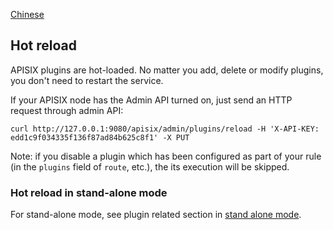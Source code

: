 <!--
#
# Licensed to the Apache Software Foundation (ASF) under one or more
# contributor license agreements.  See the NOTICE file distributed with
# this work for additional information regarding copyright ownership.
# The ASF licenses this file to You under the Apache License, Version 2.0
# (the "License"); you may not use this file except in compliance with
# the License.  You may obtain a copy of the License at
#
#     http://www.apache.org/licenses/LICENSE-2.0
#
# Unless required by applicable law or agreed to in writing, software
# distributed under the License is distributed on an "AS IS" BASIS,
# WITHOUT WARRANTIES OR CONDITIONS OF ANY KIND, either express or implied.
# See the License for the specific language governing permissions and
# limitations under the License.
#
-->

[Chinese](zh-cn/plugins.md)

## Hot reload

APISIX plugins are hot-loaded. No matter you add, delete or modify plugins, you don't need to restart the service.

If your APISIX node has the Admin API turned on, just send an HTTP request through admin API:

```shell
curl http://127.0.0.1:9080/apisix/admin/plugins/reload -H 'X-API-KEY: edd1c9f034335f136f87ad84b625c8f1' -X PUT
```

Note: if you disable a plugin which has been configured as part of your rule (in the `plugins` field of `route`, etc.),
the its execution will be skipped.

### Hot reload in stand-alone mode

For stand-alone mode, see plugin related section in [stand alone mode](stand-alone.md).
